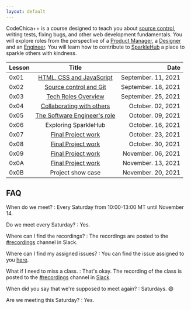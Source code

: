 ```yaml
---
layout: default
---
```


CodeChica++ is a course designed to teach you about [source control](./guides/git.html),
writing tests, fixing bugs, and other web development fundamentals.
You will explore roles from the perspective of a [Product Manager](./roles/product-manager.html),
a [Designer](./roles/designer.html) and an [Engineer](./roles/software-engineer.html).
You will learn how to contribute to [SparkleHub][sparklehub]
a place to sparkle others with kindness.

| Lesson | Title                                     | Date |
| :---   | :---:                                     | ---: |
| 0x01 | [HTML, CSS and JavaScript](./lessons/0x01/) | September. 11, 2021 |
| 0x02 | [Source control and Git](./lessons/0x02/)   | September. 18, 2021 |
| 0x03 | [Tech Roles Overview](./lessons/0x03/)      | September. 25, 2021 |
| 0x04 | [Collaborating with others](./lessons/0x04/) | October. 02, 2021 |
| 0x05 | [The Software Engineer's role](./lessons/0x05/) | October. 09, 2021 |
| 0x06 | Exploring SparkleHub   | October. 16, 2021 |
| 0x07 | [Final Project work](./lessons/0x0A/) | October. 23, 2021 |
| 0x08 | [Final Project work](./lessons/0x0A/) | October. 30, 2021 |
| 0x09 | [Final Project work](./lessons/0x0A/) | November. 06, 2021 |
| 0x0A | [Final Project work](./lessons/0x0A/) | November. 13, 2021 |
| 0x0B | Project show case | November. 20, 2021 |

## FAQ

When do we meet?
: Every Saturday from 10:00-13:00 MT until November 14.

Do we meet every Saturday?
: Yes.

Where can I find the recordings?
: The recordings are posted to the [#recordings][recordings] channel in Slack.

Where can I find my assigned issues?
: You can find the issue assigned to you [here](https://github.com/CodeChica/plus-plus/issues/).

What if I need to miss a class.
: That's okay. The recording of the class is posted to the [#recordings][recordings] channel in [Slack](./guides/slack.html).

When did you say that we're supposed to meet again?
: Saturdays. 😄

Are we meeting this Saturday?
: Yes.

[golang]: https://golang.org/dl/
[slack]: https://slack.com/downloads/
[sparklehub]: https://sparklehub.herokuapp.com/
[zoom]: https://zoom.us/
[recordings]: https://codechica-plus-plus.slack.com/archives/C02EQF56ULW
